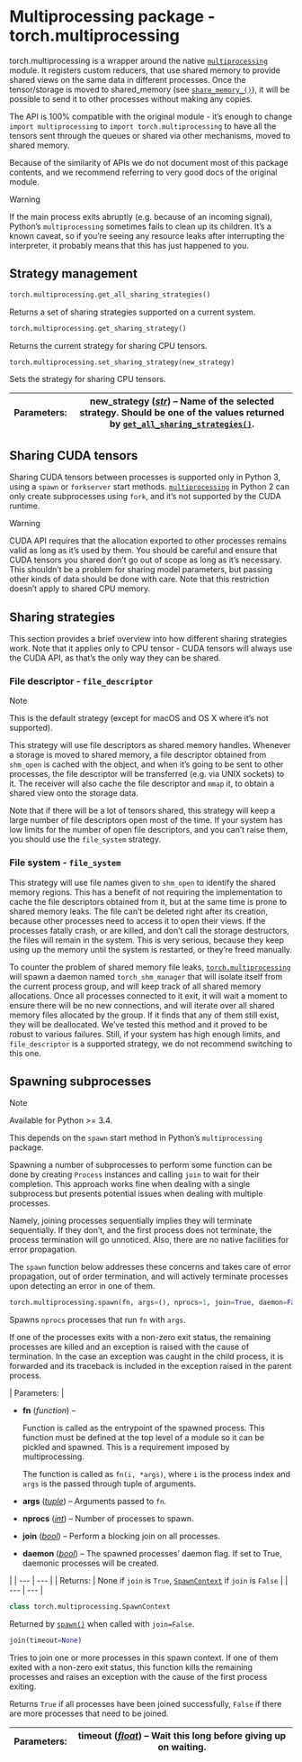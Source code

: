 

# Multiprocessing package - torch.multiprocessing

torch.multiprocessing is a wrapper around the native [`multiprocessing`](https://docs.python.org/3/library/multiprocessing.html#module-multiprocessing "(in Python v3.7)") module. It registers custom reducers, that use shared memory to provide shared views on the same data in different processes. Once the tensor/storage is moved to shared_memory (see [`share_memory_()`](tensors.html#torch.Tensor.share_memory_ "torch.Tensor.share_memory_")), it will be possible to send it to other processes without making any copies.

The API is 100% compatible with the original module - it’s enough to change `import multiprocessing` to `import torch.multiprocessing` to have all the tensors sent through the queues or shared via other mechanisms, moved to shared memory.

Because of the similarity of APIs we do not document most of this package contents, and we recommend referring to very good docs of the original module.

Warning

If the main process exits abruptly (e.g. because of an incoming signal), Python’s `multiprocessing` sometimes fails to clean up its children. It’s a known caveat, so if you’re seeing any resource leaks after interrupting the interpreter, it probably means that this has just happened to you.

## Strategy management

```py
torch.multiprocessing.get_all_sharing_strategies()
```

Returns a set of sharing strategies supported on a current system.

```py
torch.multiprocessing.get_sharing_strategy()
```

Returns the current strategy for sharing CPU tensors.

```py
torch.multiprocessing.set_sharing_strategy(new_strategy)
```

Sets the strategy for sharing CPU tensors.

| Parameters: | **new_strategy** ([_str_](https://docs.python.org/3/library/stdtypes.html#str "(in Python v3.7)")) – Name of the selected strategy. Should be one of the values returned by [`get_all_sharing_strategies()`](#torch.multiprocessing.get_all_sharing_strategies "torch.multiprocessing.get_all_sharing_strategies"). |
| --- | --- |

## Sharing CUDA tensors

Sharing CUDA tensors between processes is supported only in Python 3, using a `spawn` or `forkserver` start methods. [`multiprocessing`](https://docs.python.org/3/library/multiprocessing.html#module-multiprocessing "(in Python v3.7)") in Python 2 can only create subprocesses using `fork`, and it’s not supported by the CUDA runtime.

Warning

CUDA API requires that the allocation exported to other processes remains valid as long as it’s used by them. You should be careful and ensure that CUDA tensors you shared don’t go out of scope as long as it’s necessary. This shouldn’t be a problem for sharing model parameters, but passing other kinds of data should be done with care. Note that this restriction doesn’t apply to shared CPU memory.

## Sharing strategies

This section provides a brief overview into how different sharing strategies work. Note that it applies only to CPU tensor - CUDA tensors will always use the CUDA API, as that’s the only way they can be shared.

### File descriptor - `file_descriptor`

Note

This is the default strategy (except for macOS and OS X where it’s not supported).

This strategy will use file descriptors as shared memory handles. Whenever a storage is moved to shared memory, a file descriptor obtained from `shm_open` is cached with the object, and when it’s going to be sent to other processes, the file descriptor will be transferred (e.g. via UNIX sockets) to it. The receiver will also cache the file descriptor and `mmap` it, to obtain a shared view onto the storage data.

Note that if there will be a lot of tensors shared, this strategy will keep a large number of file descriptors open most of the time. If your system has low limits for the number of open file descriptors, and you can’t raise them, you should use the `file_system` strategy.

### File system - `file_system`

This strategy will use file names given to `shm_open` to identify the shared memory regions. This has a benefit of not requiring the implementation to cache the file descriptors obtained from it, but at the same time is prone to shared memory leaks. The file can’t be deleted right after its creation, because other processes need to access it to open their views. If the processes fatally crash, or are killed, and don’t call the storage destructors, the files will remain in the system. This is very serious, because they keep using up the memory until the system is restarted, or they’re freed manually.

To counter the problem of shared memory file leaks, [`torch.multiprocessing`](#module-torch.multiprocessing "torch.multiprocessing") will spawn a daemon named `torch_shm_manager` that will isolate itself from the current process group, and will keep track of all shared memory allocations. Once all processes connected to it exit, it will wait a moment to ensure there will be no new connections, and will iterate over all shared memory files allocated by the group. If it finds that any of them still exist, they will be deallocated. We’ve tested this method and it proved to be robust to various failures. Still, if your system has high enough limits, and `file_descriptor` is a supported strategy, we do not recommend switching to this one.

## Spawning subprocesses

Note

Available for Python &gt;= 3.4.

This depends on the `spawn` start method in Python’s `multiprocessing` package.

Spawning a number of subprocesses to perform some function can be done by creating `Process` instances and calling `join` to wait for their completion. This approach works fine when dealing with a single subprocess but presents potential issues when dealing with multiple processes.

Namely, joining processes sequentially implies they will terminate sequentially. If they don’t, and the first process does not terminate, the process termination will go unnoticed. Also, there are no native facilities for error propagation.

The `spawn` function below addresses these concerns and takes care of error propagation, out of order termination, and will actively terminate processes upon detecting an error in one of them.

```py
torch.multiprocessing.spawn(fn, args=(), nprocs=1, join=True, daemon=False)
```

Spawns `nprocs` processes that run `fn` with `args`.

If one of the processes exits with a non-zero exit status, the remaining processes are killed and an exception is raised with the cause of termination. In the case an exception was caught in the child process, it is forwarded and its traceback is included in the exception raised in the parent process.

| Parameters: | 

*   **fn** (_function_) –

    Function is called as the entrypoint of the spawned process. This function must be defined at the top level of a module so it can be pickled and spawned. This is a requirement imposed by multiprocessing.

    The function is called as `fn(i, *args)`, where `i` is the process index and `args` is the passed through tuple of arguments.

*   **args** ([_tuple_](https://docs.python.org/3/library/stdtypes.html#tuple "(in Python v3.7)")) – Arguments passed to `fn`.
*   **nprocs** ([_int_](https://docs.python.org/3/library/functions.html#int "(in Python v3.7)")) – Number of processes to spawn.
*   **join** ([_bool_](https://docs.python.org/3/library/functions.html#bool "(in Python v3.7)")) – Perform a blocking join on all processes.
*   **daemon** ([_bool_](https://docs.python.org/3/library/functions.html#bool "(in Python v3.7)")) – The spawned processes’ daemon flag. If set to True, daemonic processes will be created.

 |
| --- | --- |
| Returns: | None if `join` is `True`, [`SpawnContext`](#torch.multiprocessing.SpawnContext "torch.multiprocessing.SpawnContext") if `join` is `False` |
| --- | --- |

```py
class torch.multiprocessing.SpawnContext
```

Returned by [`spawn()`](#torch.multiprocessing.spawn "torch.multiprocessing.spawn") when called with `join=False`.

```py
join(timeout=None)
```

Tries to join one or more processes in this spawn context. If one of them exited with a non-zero exit status, this function kills the remaining processes and raises an exception with the cause of the first process exiting.

Returns `True` if all processes have been joined successfully, `False` if there are more processes that need to be joined.

| Parameters: | **timeout** ([_float_](https://docs.python.org/3/library/functions.html#float "(in Python v3.7)")) – Wait this long before giving up on waiting. |
| --- | --- |

